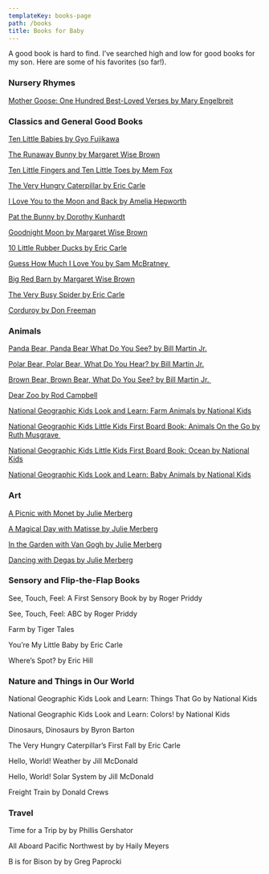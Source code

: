 ```yaml
---
templateKey: books-page
path: /books
title: Books for Baby
---
```

A good book is hard to find. I’ve searched high and low for good books for my son. Here are some of his favorites (so far!).  

### Nursery Rhymes

[Mother Goose: One Hundred Best-Loved Verses by Mary Engelbreit](https://www.amazon.com/Mary-Engelbreits-Mother-Goose-Best-Loved/dp/0060081716)

### Classics and General Good Books

[Ten Little Babies by Gyo Fujikawa](https://www.amazon.com/Ten-Little-Babies-Gyo-Fujikawa/dp/140275700X/ref=sr_1_1?crid=47U3416ZYUOM&keywords=Ten+Little+Babies+by+Gyo+Fujikawa&qid=1666139565&sprefix=ten+little+babies+by+gyo+fujikawa%2Caps%2C120&sr=8-1)

[The Runaway Bunny by Margaret Wise Brown](https://www.amazon.com/Runaway-Bunny-Margaret-Wise-Brown/dp/0061074292/ref=sr_1_1?crid=1EABEXXU28R67&keywords=The+Runaway+Bunny+by+Margaret+Wise+Brown&qid=1666139582&qu=eyJxc2MiOiIyLjQ2IiwicXNhIjoiMi4yOCIsInFzcCI6IjIuMDAifQ%3D%3D&sprefix=the+runaway+bunny+by+margaret+wise+brown%2Caps%2C124&sr=8-1)

[Ten Little Fingers and Ten Little Toes by Mem Fox](https://www.amazon.com/Little-Fingers-Toes-padded-board/dp/0547366205/ref=sr_1_1?crid=1PPOIY4QV6GJQ&keywords=Ten+Little+Fingers+and+Ten+Little+Toes+by+Mem+Fox%27&qid=1666139600&sprefix=ten+little+fingers+and+ten+little+toes+by+mem+fox%2Caps%2C173&sr=8-1)

[The Very Hungry Caterpillar by Eric Carle](https://www.amazon.com/Very-Hungry-Caterpillar-Picture-Puffins/dp/0140569324/ref=sr_1_1?crid=A6GEOKCUJPWU&keywords=The+Very+Hungry+Caterpillar+by+Eric+Carle&qid=1666139615&qu=eyJxc2MiOiIxLjgxIiwicXNhIjoiMS41MiIsInFzcCI6IjEuNDMifQ%3D%3D&sprefix=the+very+hungry+caterpillar+by+eric+carle%2Caps%2C102&sr=8-1)

[I Love You to the Moon and Back by Amelia Hepworth](https://www.amazon.com/I-Love-You-Moon-Back/dp/1589255518/ref=sr_1_1?crid=G3F5KAWSHTRM&keywords=I+Love+You+to+the+Moon+and+Back+by+Amelia+Hepworth&qid=1666139630&qu=eyJxc2MiOiIwLjMyIiwicXNhIjoiMC4xOCIsInFzcCI6IjAuMjgifQ%3D%3D&sprefix=i+love+you+to+the+moon+and+back+by+amelia+hepworth%2Caps%2C134&sr=8-1)

[Pat the Bunny by Dorothy Kunhardt](https://www.amazon.com/Pat-Bunny-Touch-Feel-Book/dp/0307120007/ref=sr_1_1?crid=RICTSBFG5W3U&keywords=Pat+the+Bunny+by+Dorothy+Kunhardt&qid=1666139644&qu=eyJxc2MiOiIxLjg2IiwicXNhIjoiMS4zOSIsInFzcCI6IjEuMTkifQ%3D%3D&sprefix=pat+the+bunny+by+dorothy+kunhardt%2Caps%2C156&sr=8-1)

[Goodnight Moon by Margaret Wise Brown](https://www.amazon.com/Goodnight-Moon-Margaret-Wise-Brown/dp/0694003611/ref=sr_1_1?crid=1LNAUGX9ESD2C&keywords=Goodnight+Moon+by+Margaret+Wise+Brown&qid=1666139673&qu=eyJxc2MiOiIyLjM4IiwicXNhIjoiMi4zNCIsInFzcCI6IjEuODQifQ%3D%3D&sprefix=goodnight+moon+by+margaret+wise+brown%2Caps%2C129&sr=8-1)

[10 Little Rubber Ducks by Eric Carle](https://www.amazon.com/Little-Rubber-Ducks-Board-World/dp/006196428X/ref=sr_1_1?crid=14LO3YRMWVMH6&keywords=10+Little+Rubber+Ducks+by+Eric+Carle&qid=1666139686&qu=eyJxc2MiOiIxLjU1IiwicXNhIjoiMC45MiIsInFzcCI6IjAuODcifQ%3D%3D&sprefix=10+little+rubber+ducks+by+eric+carle%2Caps%2C144&sr=8-1)

[Guess How Much I Love You by Sam McBratney ](https://www.amazon.com/Guess-How-Much-Love-You/dp/1536210633/ref=sr_1_1?crid=N8MU5X0RSY9G&keywords=Guess+How+Much+I+Love+You+by+Sam+McBratney&qid=1666139703&qu=eyJxc2MiOiIxLjEwIiwicXNhIjoiMC44MCIsInFzcCI6IjAuNjUifQ%3D%3D&sprefix=guess+how+much+i+love+you+by+sam+mcbratney%2Caps%2C122&sr=8-1)

[Big Red Barn by Margaret Wise Brown](https://www.amazon.com/Big-Barn-Margaret-Wise-Brown/dp/0694006246/ref=sr_1_1?crid=1YG5Y6PF0B7KR&keywords=Big+Red+Barn+by+Margaret+Wise+Brown&qid=1666139717&qu=eyJxc2MiOiIwLjU1IiwicXNhIjoiMC4zNCIsInFzcCI6IjAuMTUifQ%3D%3D&sprefix=big+red+barn+by+margaret+wise+brown%2Caps%2C123&sr=8-1)

[The Very Busy Spider by Eric Carle](https://www.amazon.com/Very-Busy-Spider-Eric-Carle/dp/0399229191/ref=sr_1_1?crid=PSXA9M4YB6FF&keywords=The+Very+Busy+Spider+by+Eric+Carle&qid=1666139730&qu=eyJxc2MiOiIyLjQwIiwicXNhIjoiMi4wMSIsInFzcCI6IjEuODgifQ%3D%3D&sprefix=the+very+busy+spider+by+eric+carle%2Caps%2C158&sr=8-1)

[Corduroy by Don Freeman](https://www.amazon.com/Corduroy-Don-Freeman/dp/0451470796/ref=sr_1_1?crid=24EHX23HOF4S3&keywords=Corduroy+by+Don+Freeman&qid=1666139743&qu=eyJxc2MiOiIxLjg0IiwicXNhIjoiMS42NyIsInFzcCI6IjEuNTAifQ%3D%3D&sprefix=corduroy+by+don+freeman%2Caps%2C126&sr=8-1)

### Animals

[Panda Bear, Panda Bear What Do You See? by Bill Martin Jr.](https://www.amazon.com/Panda-Bear-What-Board-Book/dp/0805080783/ref=sr_1_1?crid=3M00FWYTW56PZ&keywords=Panda+Bear%2C+Panda+Bear+What+Do+You+See%3F+by+Bill+Martin+Jr.&qid=1666139760&sprefix=panda+bear%2C+panda+bear+what+do+you+see+by+bill+martin+jr.%2Caps%2C125&sr=8-1)

[Polar Bear, Polar Bear, What Do You Hear? by Bill Martin Jr.](https://www.amazon.com/Polar-Bear-What-Brown-Friends/dp/0805053883/ref=sr_1_1?crid=1V2H8HVB44FJY&keywords=Polar+Bear%2C+Polar+Bear%2C+What+Do+You+Hear%3F+by+Bill+Martin+Jr.&qid=1666139776&qu=eyJxc2MiOiIwLjAwIiwicXNhIjoiMC4wMCIsInFzcCI6IjAuMDAifQ%3D%3D&sprefix=polar+bear%2C+polar+bear%2C+what+do+you+hear+by+bill+martin+jr.%2Caps%2C82&sr=8-1)

[Brown Bear, Brown Bear, What Do You See? by Bill Martin Jr. ](https://www.amazon.com/Brown-Bear-What-You-See/dp/0805047905/ref=sr_1_1?crid=1VGBWE4LCOBVS&keywords=Brown+Bear%2C+Brown+Bear%2C+What+Do+You+See%3F+by+Bill+Martin+Jr.&qid=1666139791&qu=eyJxc2MiOiIwLjAwIiwicXNhIjoiMC4wMCIsInFzcCI6IjAuMDAifQ%3D%3D&sprefix=brown+bear%2C+brown+bear%2C+what+do+you+see+by+bill+martin+jr.%2Caps%2C87&sr=8-1)

[Dear Zoo by Rod Campbell](https://www.amazon.com/s?k=Dear+Zoo+by+by+Rod+Campbell&crid=3MLHDXYORBPQC&sprefix=dear+zoo+by+by+rod+campbell%2Caps%2C110&ref=nb_sb_noss_2)

[National Geographic Kids Look and Learn: Farm Animals by National Kids](https://www.amazon.com/National-Geographic-Kids-Look-Learn/dp/1426323077/ref=sr_1_1?crid=1CIBGP806YRB&keywords=National+Geographic+Kids+Look+and+Learn%3A+Farm+Animals+by+National+Kids&qid=1666139826&sprefix=national+geographic+kids+look+and+learn+farm+animals+by+national+kids%2Caps%2C152&sr=8-1)

[National Geographic Kids Little Kids First Board Book: Animals On the Go by Ruth Musgrave ](https://www.amazon.com/National-Geographic-Little-First-Board/dp/1426333129/ref=sr_1_1?crid=33IP1SZM64SD6&keywords=National+Geographic+Kids+Little+Kids+First+Board+Book%3A+Animals+On+the+Go+by+Ruth+Musgrave&qid=1666139841&sprefix=national+geographic+kids+little+kids+first+board+book+animals+on+the+go+by+ruth+musgrave%2Caps%2C126&sr=8-1)

[National Geographic Kids Little Kids First Board Book: Ocean by National Kids](https://www.amazon.com/National-Geographic-Little-First-Board/dp/1426334680/ref=sr_1_1?crid=U5VIMT03FY1F&keywords=National+Geographic+Kids+Little+Kids+First+Board+Book%3A+Ocean+by+National+Kids&qid=1666139861&sprefix=national+geographic+kids+little+kids+first+board+book+ocean+by+national+kids%2Caps%2C119&sr=8-1)

[National Geographic Kids Look and Learn: Baby Animals by National Kids](https://www.amazon.com/National-Geographic-Kids-Look-Learn/dp/1426314825/ref=sr_1_1?crid=MGM9XI7LL5UN&keywords=National+Geographic+Kids+Look+and+Learn%3A+Baby+Animals+by+National+Kids&qid=1666139875&sprefix=national+geographic+kids+look+and+learn+baby+animals+by+national+kids%2Caps%2C118&sr=8-1)

### Art

[A Picnic with Monet by Julie Merberg](https://www.amazon.com/Picnic-Monet-Mini-Masters/dp/0811840468/ref=sr_1_1?crid=1L6GPP9LUHHEQ&keywords=A+Picnic+with+Monet+by+Julie+Merberg&qid=1666139909&qu=eyJxc2MiOiIwLjAwIiwicXNhIjoiMC4wMCIsInFzcCI6IjAuMDAifQ%3D%3D&sprefix=a+picnic+with+monet+by+julie+merberg%2Caps%2C119&sr=8-1)

[A Magical Day with Matisse by Julie Merberg](https://www.amazon.com/Magical-Day-Matisse-Mini-Masters/dp/081183414X/ref=sr_1_1?crid=J9PH5TU3BUIL&keywords=A+Magical+Day+with+Matisse+by+Julie+Merberg&qid=1666140147&sprefix=a+magical+day+with+matisse+by+julie+merberg%2Caps%2C142&sr=8-1)

[In the Garden with Van Gogh by Julie Merberg](https://www.amazon.com/Garden-Van-Gogh-Julie-Merberg/dp/0811834158/ref=sr_1_1?keywords=In+the+Garden+with+Van+Gogh+by+Julie+Merberg&qid=1666140160&qu=eyJxc2MiOiIwLjAwIiwicXNhIjoiMC4wMCIsInFzcCI6IjAuMDAifQ%3D%3D&sr=8-1)

[Dancing with Degas by Julie Merberg](https://www.amazon.com/Dancing-Degas-Julie-Merberg/dp/0811840476/ref=sr_1_1?crid=1ZJRT14EH8RDT&keywords=Dancing+with+Degas+by+Julie+Merberg&qid=1666140176&qu=eyJxc2MiOiIwLjAwIiwicXNhIjoiMC4wMCIsInFzcCI6IjAuMDAifQ%3D%3D&sprefix=dancing+with+degas+by+julie+merberg%2Caps%2C116&sr=8-1)



### Sensory and Flip-the-Flap Books

See, Touch, Feel: A First Sensory Book by by Roger Priddy

See, Touch, Feel: ABC by Roger Priddy

Farm by Tiger Tales

You’re My Little Baby by Eric Carle

Where’s Spot? by Eric Hill

### Nature and Things in Our World

National Geographic Kids Look and Learn: Things That Go by National Kids

National Geographic Kids Look and Learn: Colors! by National Kids

Dinosaurs, Dinosaurs by Byron Barton

The Very Hungry Caterpillar’s First Fall by Eric Carle

Hello, World! Weather by Jill McDonald

Hello, World! Solar System by Jill McDonald

Freight Train by Donald Crews

### Travel

Time for a Trip by by Phillis Gershator

All Aboard Pacific Northwest by by Haily Meyers 

B is for Bison by by Greg Paprocki